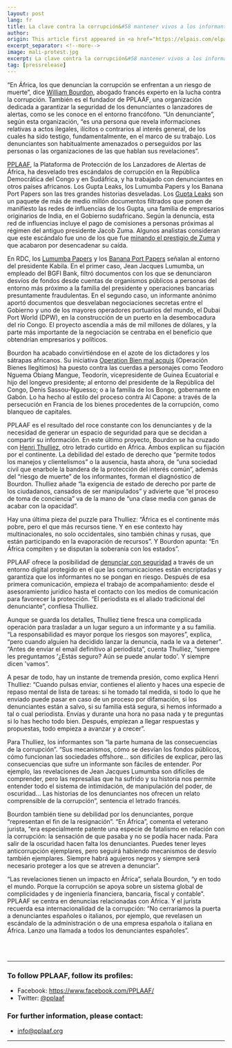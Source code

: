 ```yaml
---
layout: post
lang: fr
title: La clave contra la corrupción&#58 mantener vivos a los informantes
author: 
origin: This article first appeared in <a href="https://elpais.com/elpais/2018/08/14/planeta_futuro/1534243683_087704.html" target="_blank">El Pais</a>
excerpt_separator: <!--more-->
image: mali-protest.jpg
excerpt: La clave contra la corrupción&#58 mantener vivos a los informantes La plataforma PPAAF se dedica a garantizar la defensa de los denunciantes de casos corrupción en África con el fin de animar a más personas a desvelar asuntos turbios y mejorar la gobernanza
tag: [pressrelease]
---
```


“En África, los que denuncian la corrupción se enfrentan a un riesgo de muerte”, dice [William Bourdon](http://www.william-bourdon.fr/), abogado francés experto en la lucha contra la corrupción. También es el fundador de PPLAAF, una organización dedicada a garantizar la seguridad de los denunciantes o lanzadores de alertas, como se les conoce en el entorno francófono. “Un denunciante”, según esta organización, “es una persona que revela informaciones relativas a actos ilegales, ilícitos o contrarios al interés general, de los cuales ha sido testigo, fundamentalmente, en el marco de su trabajo. Los denunciantes son habitualmente amenazados o perseguidos por las personas o las organizaciones de las que hablan sus revelaciones”.


[PPLAAF](https://pplaaf.org/fr/), la Plataforma de Protección de los Lanzadores de Alertas de África, ha desvelado tres escándalos de corrupción en la República Democrática del Congo y en Sudáfrica, y ha trabajado con denunciantes en otros países africanos. Los Gupta Leaks, los Lumumba Papers y los Banana Port Papers son las tres grandes historias desveladas. Los [Gupta Leaks](https://pplaaf.org/fr/cases/state-capture.html) son un paquete de más de medio millón documentos filtrados que ponen de manifiesto las redes de influencias de los Gupta, una familia de empresarios originarios de India, en el Gobierno sudafricano. Según la denuncia, esta red de influencias incluye el pago de comisiones a personas próximas al régimen del antiguo presidente Jacob Zuma. Algunos analistas consideran que este escándalo fue uno de los que fue [minando el prestigio de Zuma](https://www.bbc.com/news/world-africa-22513410) y que acabaron por desencadenar su caída.

En RDC, los [Lumumba Papers](https://pplaaf.org/fr/cases/the-lumumba-papers.html) y los [Banana Port Papers](http://bananaportpapers.info/) señalan al entorno del presidente Kabila. En el primer caso, Jean Jacques Lumumba, un empleado del BGFI Bank, filtró documentos con los que se denunciaron desvíos de fondos desde cuentas de organismos públicos a personas del entorno más próximo a la familia del presidente y operaciones bancarias presuntamente fraudulentas. En el segundo caso, un informante anónimo aportó documentos que desvelaban negociaciones secretas entre el Gobierno y uno de los mayores operadores portuarios del mundo, el Dubai Port World (DPW), en la construcción de un puerto en la desembocadura del río Congo. El proyecto ascendía a más de mil millones de dólares, y la parte más importante de la negociación se centraba en el beneficio que obtendrían empresarios y políticos. 

Bourdon ha acabado convirtiéndose en el azote de los dictadores y los sátrapas africanos. Su iniciativa [Operation Bien mal acquis](http://www.lepoint.fr/societe/les-principales-etapes-de-l-affaire-des-biens-mal-acquis-27-10-2017-2167890_23.php) (Operación Bienes Ilegítimos) ha puesto contra las cuerdas a personajes como Teodoro Nguema Obiang Mangue, Teodorín, vicepresidente de Guinea Ecuatorial e hijo del longevo presidente; al entorno del presidente de la República del Congo, Denis Sassou-Nguesso; o a la familia de los Bongo, gobernante en Gabón. Lo ha hecho al estilo del proceso contra Al Capone: a través de la persecución en Francia de los bienes procedentes de la corrupción, como blanqueo de capitales.


PPLAAF es el resultado del roce constante con los denunciantes y de la necesidad de generar un espacio de seguridad para que se decidan a compartir su información. En este último proyecto, Bourdon se ha cruzado con [Henri Thulliez](https://twitter.com/henrithulliez?lang=es), otro letrado curtido en África. Ambos explican su fijación por el continente. La debilidad del estado de derecho que “permite todos los manejos y clientelismos” o la ausencia, hasta ahora, de “una sociedad civil que enarbole la bandera de la protección del interés común”, además del “riesgo de muerte” de los informantes, forman el diagnóstico de Bourdon. Thulliez añade “la exigencia de estado de derecho por parte de los ciudadanos, cansados de ser manipulados” y advierte que “el proceso de toma de conciencia” va de la mano de “una clase media con ganas de acabar con la opacidad”.

Hay una última pieza del puzzle para Thulliez: “África es el continente más pobre, pero el que más recursos tiene. Y en ese contexto hay multinacionales, no solo occidentales, sino también chinas y rusas, que están participando en la evaporación de recursos”. Y Bourdon apunta: “En África compiten y se disputan la soberanía con los estados”.

PPLAAF ofrece la posibilidad de [denunciar con seguridad](https://pplaaf.org/fr/send-us-info.html) a través de un entorno digital protegido en el que las comunicaciones están encriptadas y garantiza que los informantes no se pongan en riesgo. Después de esa primera comunicación, empieza el trabajo de acompañamiento: desde el asesoramiento jurídico hasta el contacto con los medios de comunicación para favorecer la protección. “El periodista es el aliado tradicional del denunciante”, confiesa Thulliez.

Aunque se guarda los detalles, Thulliez tiene fresca una complicada operación para trasladar a un lugar seguro a un informante y a su familia. “La responsabilidad es mayor porque los riesgos son mayores”, explica, “pero cuando alguien ha decidido lanzar la denuncia, nada le va a detener”. “Antes de enviar el email definitivo al periodista”, cuenta Thulliez, “siempre les preguntamos '¿Estás seguro? Aún se puede anular todo'. Y siempre dicen 'vamos”.

A pesar de todo, hay un instante de tremenda presión, como explica Henri Thulliez: “Cuando pulsas enviar, contienes el aliento y haces una especie de repaso mental de lista de tareas: si he tomado tal medida, si todo lo que he enviado puede pasar en caso de un proceso por difamación, si los denunciantes están a salvo, si su familia está segura, si hemos informado a tal o cual periodista. Envías y durante una hora no pasa nada y te preguntas si lo has hecho todo bien. Después, empiezan a llegar respuestas y propuestas, todo empieza a avanzar y a crecer”.


Para Thulliez, los informantes son “la parte humana de las consecuencias de la corrupción”. “Sus  mecanismos, cómo se desvían los fondos públicos, cómo funcionan las sociedades offshore... son difíciles de explicar, pero las consecuencias que sufre un informante son fáciles de entender. Por ejemplo, las revelaciones de Jean Jacques Lumumba son difíciles de comprender, pero las represalias que ha sufrido y su historia nos permite entender todo el sistema de intimidación, de manipulación del poder, de oscuridad... Las historias de los denunciantes nos ofrecen un relato comprensible de la corrupción”, sentencia el letrado francés.

Bourdon también tiene su debilidad por los denunciantes, porque “representan el fin de la resignación”. “En África”, comenta el veterano jurista, “era especialmente patente una especie de fatalismo en relación con la corrupción: la sensación de que pasaba y no se podía hacer nada. Para salir de la oscuridad hacen falta los denunciantes. Puedes tener leyes anticorrupción ejemplares, pero seguirá habiendo mecanismos de desvío también ejemplares. Siempre habrá agujeros negros y siempre será necesario proteger a los que se atreven a denunciar”.

“Las revelaciones tienen un impacto en África”, señala Bourdon, “y en todo el mundo. Porque la corrupción se apoya sobre un sistema global de complicidades y de ingeniería financiera, bancaria, fiscal y contable”. PPLAAF se centra en denuncias relacionadas con África. Y el jurista recuerda esa internacionalidad de la corrupción: “No cerraríamos la puerta a denunciantes españoles o italianos, por ejemplo, que revelasen un escándalo de la administración o de una empresa española o italiana en África. Lanzo una llamada a todos los denunciantes españoles”.

<br>
<br>

----------------------

### To follow PPLAAF, follow its profiles:
- Facebook: <https://www.facebook.com/PPLAAF/>
- Twitter: [@pplaaf](https://twitter.com/pplaaf)

### For further information, please contact:
- [info@pplaaf.org](mailto:info@pplaaf.org)



-----


